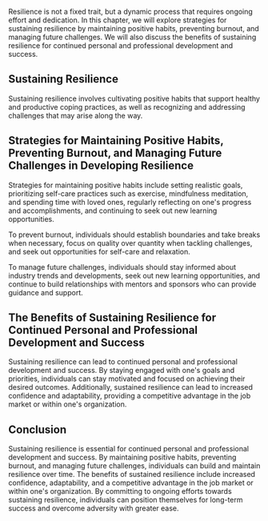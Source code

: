 
Resilience is not a fixed trait, but a dynamic process that requires ongoing effort and dedication. In this chapter, we will explore strategies for sustaining resilience by maintaining positive habits, preventing burnout, and managing future challenges. We will also discuss the benefits of sustaining resilience for continued personal and professional development and success.

Sustaining Resilience
---------------------

Sustaining resilience involves cultivating positive habits that support healthy and productive coping practices, as well as recognizing and addressing challenges that may arise along the way.

Strategies for Maintaining Positive Habits, Preventing Burnout, and Managing Future Challenges in Developing Resilience
-----------------------------------------------------------------------------------------------------------------------

Strategies for maintaining positive habits include setting realistic goals, prioritizing self-care practices such as exercise, mindfulness meditation, and spending time with loved ones, regularly reflecting on one's progress and accomplishments, and continuing to seek out new learning opportunities.

To prevent burnout, individuals should establish boundaries and take breaks when necessary, focus on quality over quantity when tackling challenges, and seek out opportunities for self-care and relaxation.

To manage future challenges, individuals should stay informed about industry trends and developments, seek out new learning opportunities, and continue to build relationships with mentors and sponsors who can provide guidance and support.

The Benefits of Sustaining Resilience for Continued Personal and Professional Development and Success
-----------------------------------------------------------------------------------------------------

Sustaining resilience can lead to continued personal and professional development and success. By staying engaged with one's goals and priorities, individuals can stay motivated and focused on achieving their desired outcomes. Additionally, sustained resilience can lead to increased confidence and adaptability, providing a competitive advantage in the job market or within one's organization.

Conclusion
----------

Sustaining resilience is essential for continued personal and professional development and success. By maintaining positive habits, preventing burnout, and managing future challenges, individuals can build and maintain resilience over time. The benefits of sustained resilience include increased confidence, adaptability, and a competitive advantage in the job market or within one's organization. By committing to ongoing efforts towards sustaining resilience, individuals can position themselves for long-term success and overcome adversity with greater ease.
